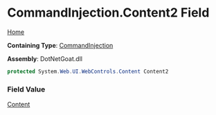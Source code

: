# CommandInjection\.Content2 Field

[Home](../../../../../README.md)

**Containing Type**: [CommandInjection](../README.md)

**Assembly**: DotNetGoat\.dll

```csharp
protected System.Web.UI.WebControls.Content Content2
```

### Field Value

[Content](https://docs.microsoft.com/en-us/dotnet/api/system.web.ui.webcontrols.content)

